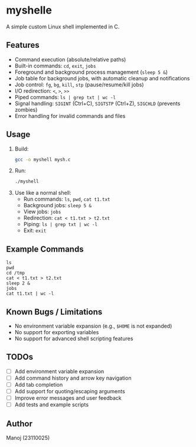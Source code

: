 # myshelle

A simple custom Linux shell implemented in C.

## Features
- Command execution (absolute/relative paths)
- Built-in commands: `cd`, `exit`, `jobs`
- Foreground and background process management (`sleep 5 &`)
- Job table for background jobs, with automatic cleanup and notifications
- Job control: `fg`, `bg`, `kill`, `stp` (pause/resume/kill jobs)
- I/O redirection: `<`, `>`, `>>`
- Piped commands: `ls | grep txt | wc -l`
- Signal handling: `SIGINT` (Ctrl+C), `SIGTSTP` (Ctrl+Z), `SIGCHLD` (prevents zombies)
- Error handling for invalid commands and files

## Usage
1. Build:
   ```bash
   gcc -o myshell mysh.c
   ```
2. Run:
   ```bash
   ./myshell
   ```
3. Use like a normal shell:
   - Run commands: `ls`, `pwd`, `cat t1.txt`
   - Background jobs: `sleep 5 &`
   - View jobs: `jobs`
   - Redirection: `cat < t1.txt > t2.txt`
   - Piping: `ls | grep txt | wc -l`
   - Exit: `exit`

## Example Commands
```
ls
pwd
cd /tmp
cat < t1.txt > t2.txt
sleep 2 &
jobs
cat t1.txt | wc -l
```

## Known Bugs / Limitations
- No environment variable expansion (e.g., `$HOME` is not expanded)
- No support for exporting variables
- No support for advanced shell scripting features

## TODOs
- [ ] Add environment variable expansion
- [ ] Add command history and arrow key navigation
- [ ] Add tab completion
- [ ] Add support for quoting/escaping arguments
- [ ] Improve error messages and user feedback
- [ ] Add tests and example scripts

## Author
Manoj (23110025)
